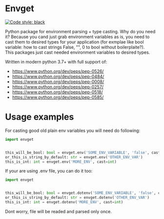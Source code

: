 Envget
===
<a href="https://github.com/psf/black"><img alt="Code style: black" src="https://img.shields.io/badge/code%20style-black-000000.svg"></a>

Python package for environment parsing + type casting. Why do you need it? Because you cand just grab environment variables as is, you need to cast them to desired types for your application (for exmplae like bool variable: how to cast strings False, "", 0 to bool without boilerplaite?).  
This packages just cast needed environment variables to desired types.

Written in modern python 3.7+ with full support of:
* https://www.python.org/dev/peps/pep-0526/
* https://www.python.org/dev/peps/pep-0484/
* https://www.python.org/dev/peps/pep-0008/
* https://www.python.org/dev/peps/pep-0257/
* https://www.python.org/dev/peps/pep-0518/
* https://www.python.org/dev/peps/pep-0585/

Usage examples
===
For casting good old plain env variables you will need do following:
```python
import envget


this_will_be_bool: bool = envget.env('SOME_ENV_VARIABLE', 'false', cast=bool))
or_this_is_string_by_default: str = envget.env('OTHER_ENV_VAR')
this_is_int: int = envget.env('MORE_ENV', cast=int)
```


If your are using .env file, you can do it too:
```python
import envget


this_will_be_bool: bool = envget.dotenv('SOME_ENV_VARIABLE', 'false', cast=bool))
or_this_is_string_by_default: str = envget.dotenv('OTHER_ENV_VAR')
this_is_int: int = envget.dotenv('MORE_ENV', cast=int)
```
Dont worry, file will be readed and parsed only once.
